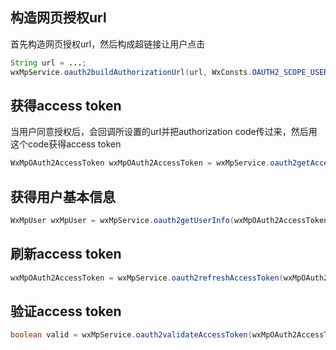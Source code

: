 ## 构造网页授权url

首先构造网页授权url，然后构成超链接让用户点击

```java
String url = ...;
wxMpService.oauth2buildAuthorizationUrl(url, WxConsts.OAUTH2_SCOPE_USER_INFO, null)
```

## 获得access token

当用户同意授权后，会回调所设置的url并把authorization code传过来，然后用这个code获得access token

```java
WxMpOAuth2AccessToken wxMpOAuth2AccessToken = wxMpService.oauth2getAccessToken(code);
```

## 获得用户基本信息

```java
WxMpUser wxMpUser = wxMpService.oauth2getUserInfo(wxMpOAuth2AccessToken, null);
```

## 刷新access token

```java
wxMpOAuth2AccessToken = wxMpService.oauth2refreshAccessToken(wxMpOAuth2AccessToken.getRefreshToken());
```

## 验证access token

```java
boolean valid = wxMpService.oauth2validateAccessToken(wxMpOAuth2AccessToken);
```

